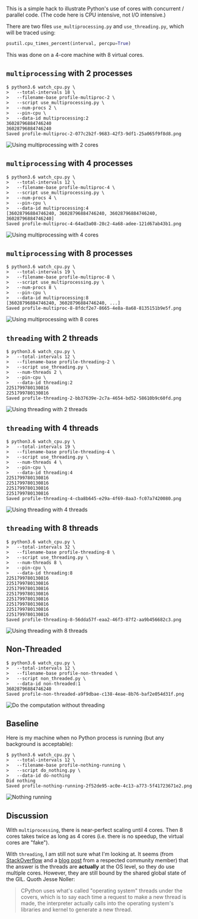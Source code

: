 This is a simple hack to illustrate Python's use of cores
with concurrent / parallel code. (The code here is CPU
intensive, not I/O intensive.)

There are two files `use_multiprocessing.py` and
`use_threading.py`, which will be traced using:

```python
psutil.cpu_times_percent(interval, percpu=True)
```

This was done on a 4-core machine with 8 virtual cores.

## `multiprocessing` with 2 processes

```
$ python3.6 watch_cpu.py \
>   --total-intervals 18 \
>   --filename-base profile-multiproc-2 \
>   --script use_multiprocessing.py \
>   --num-procs 2 \
>   --pin-cpu \
>   --data-id multiprocessing:2
36028796884746240
36028796884746240
Saved profile-multiproc-2-077c2b2f-9683-42f3-9df1-25a065f9f8d8.png
```

![Using multiprocessing with 2 cores][multiproc2]

[multiproc2]: https://gist.githubusercontent.com/dhermes/9c92cb6468ed39c51213b5e0a6176fb4/raw/profile-multiproc-2-077c2b2f-9683-42f3-9df1-25a065f9f8d8.png

## `multiprocessing` with 4 processes

```
$ python3.6 watch_cpu.py \
>   --total-intervals 12 \
>   --filename-base profile-multiproc-4 \
>   --script use_multiprocessing.py \
>   --num-procs 4 \
>   --pin-cpu \
>   --data-id multiprocessing:4
[36028796884746240, 36028796884746240, 36028796884746240, 36028796884746240]
Saved profile-multiproc-4-64ad3a08-28c2-4a68-adee-121d67ab43b1.png
```

![Using multiprocessing with 4 cores][multiproc4]

[multiproc4]: https://gist.githubusercontent.com/dhermes/9c92cb6468ed39c51213b5e0a6176fb4/raw/profile-multiproc-4-64ad3a08-28c2-4a68-adee-121d67ab43b1.png

## `multiprocessing` with 8 processes

```
$ python3.6 watch_cpu.py \
>   --total-intervals 19 \
>   --filename-base profile-multiproc-8 \
>   --script use_multiprocessing.py \
>   --num-procs 8 \
>   --pin-cpu \
>   --data-id multiprocessing:8
[36028796884746240, 36028796884746240, ...]
Saved profile-multiproc-8-8fdcf2e7-8665-4e8a-8a68-8135151b9e5f.png
```

![Using multiprocessing with 8 cores][multiproc8]

[multiproc8]: https://gist.githubusercontent.com/dhermes/9c92cb6468ed39c51213b5e0a6176fb4/raw/profile-multiproc-8-8fdcf2e7-8665-4e8a-8a68-8135151b9e5f.png

## `threading` with 2 threads

```
$ python3.6 watch_cpu.py \
>   --total-intervals 12 \
>   --filename-base profile-threading-2 \
>   --script use_threading.py \
>   --num-threads 2 \
>   --pin-cpu \
>   --data-id threading:2
2251799780130816
2251799780130816
Saved profile-threading-2-bb37639e-2c7a-4654-bd52-58610b9c60fd.png
```

![Using threading with 2 threads][threading2]

[threading2]: https://gist.githubusercontent.com/dhermes/9c92cb6468ed39c51213b5e0a6176fb4/raw/profile-threading-2-bb37639e-2c7a-4654-bd52-58610b9c60fd.png

## `threading` with 4 threads

```
$ python3.6 watch_cpu.py \
>   --total-intervals 19 \
>   --filename-base profile-threading-4 \
>   --script use_threading.py \
>   --num-threads 4 \
>   --pin-cpu \
>   --data-id threading:4
2251799780130816
2251799780130816
2251799780130816
2251799780130816
Saved profile-threading-4-cba8b645-e29a-4f69-8aa3-fc07a7420080.png
```

![Using threading with 4 threads][threading4]

[threading4]: https://gist.githubusercontent.com/dhermes/9c92cb6468ed39c51213b5e0a6176fb4/raw/profile-threading-4-cba8b645-e29a-4f69-8aa3-fc07a7420080.png

## `threading` with 8 threads

```
$ python3.6 watch_cpu.py \
>   --total-intervals 32 \
>   --filename-base profile-threading-8 \
>   --script use_threading.py \
>   --num-threads 8 \
>   --pin-cpu \
>   --data-id threading:8
2251799780130816
2251799780130816
2251799780130816
2251799780130816
2251799780130816
2251799780130816
2251799780130816
2251799780130816
Saved profile-threading-8-56dda57f-eaa2-46f3-87f2-aa9b456682c3.png
```

![Using threading with 8 threads][threading8]

[threading8]: https://gist.githubusercontent.com/dhermes/9c92cb6468ed39c51213b5e0a6176fb4/raw/profile-threading-8-56dda57f-eaa2-46f3-87f2-aa9b456682c3.png

## Non-Threaded

```
$ python3.6 watch_cpu.py \
>   --total-intervals 12 \
>   --filename-base profile-non-threaded \
>   --script non_threaded.py \
>   --data-id non-threaded:1
36028796884746240
Saved profile-non-threaded-a9f9dbae-c138-4eae-8b76-baf2e054d31f.png
```

![Do the computation without threading][non-threaded]

[non-threaded]: https://gist.githubusercontent.com/dhermes/9c92cb6468ed39c51213b5e0a6176fb4/raw/profile-non-threaded-a9f9dbae-c138-4eae-8b76-baf2e054d31f.png

## Baseline

Here is my machine when no Python process is running (but any background
is acceptable):

```
$ python3.6 watch_cpu.py \
>   --total-intervals 12 \
>   --filename-base profile-nothing-running \
>   --script do_nothing.py \
>   --data-id do-nothing
Did nothing
Saved profile-nothing-running-2f52de95-ac0e-4c13-a773-5f41723671e2.png
```

![Nothing running][nothing]

[nothing]: https://gist.githubusercontent.com/dhermes/9c92cb6468ed39c51213b5e0a6176fb4/raw/profile-nothing-running-2f52de95-ac0e-4c13-a773-5f41723671e2.png

## Discussion

With `multiprocessing`, there is near-perfect scaling until 4 cores. Then
8 cores takes twice as long as 4 cores (i.e. there is no speedup, the
virtual cores are "fake").

With `threading`, I am still not sure what I'm looking at. It seems (from
[StackOverflow][1] and a [blog post][2] from a respected community member)
that the answer is the threads are **actually** at the OS level, so they
do use multiple cores. However, they are still bound by the shared global
state of the GIL. Quoth Jesse Noller:

> CPython uses what's called "operating system" threads under the covers,
> which is to say each time a request to make a new thread is made, the
> interpreter actually calls into the operating system's libraries and
> kernel to generate a new thread.

[1]: https://stackoverflow.com/a/4496918/1068170
[2]: http://jessenoller.com/2009/02/01/python-threads-and-the-global-interpreter-lock/
